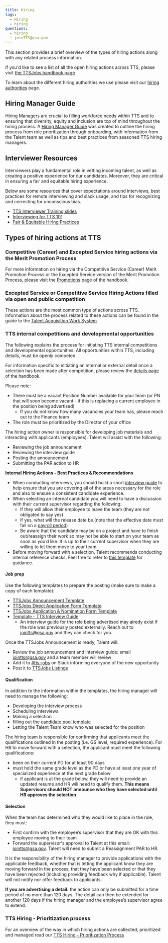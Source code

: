 ```yaml
---
title: Hiring
tags:
  - Hiring
  - hiring
questions:
  - hiring
  - joinTTS@gsa.gov
---
```


This section provides a brief overview of the types of hiring actions along with any related process information.

If you'd like to see a list of all the open hiring actions across TTS, please visit [the TTSJobs handbook page]({{site.baseurl}}/ttsjobs)

To learn about the different hiring authorities we use please visit our [hiring authorities]({{site.baseurl}}/hiring-authorities/) page.

## Hiring Manager Guide

Hiring Managers are crucial to filling workforce needs within TTS and to ensuring that diversity, equity and inclusion are top of mind throughout the hiring process. A [Hiring Manager Guide](https://docs.google.com/document/d/1HDZYwc8E5_WepNvj55sqa3gc3W1NkHpd_110mSyD6RQ/edit) was created to outline the hiring process from role prioritization through onboarding, with information from the Talent team as well as tips and best practices from seasoned TTS hiring managers.

## Interviewer Resources

Interviewers play a fundamental role in vetting incoming talent, as well as creating a positive experience for our candidates. Moreover, they are critical in ensuring a fair and equitable hiring experience.

Below are some resources that cover expectations around interviews, best practices for remote interviewing and slack usage, and tips for recognizing and correcting for unconscious bias.

- [TTS Interviewer Training slides](https://docs.google.com/presentation/d/1IvFawhU2lUPIQexUgCgCcRgxjaD5D9BGnRJYkAyM3JY/edit#slide=id.g6d9ab3b2cf_0_404)
- [Interviewing for TTS 101](https://docs.google.com/document/d/13MdNbFeWgKWMycdlAhkNSG6Eet3_NAVETnpuIweuMrU/edit#heading=h.arj274vgsryn)
- [Fair & Equitable Hiring Practices]({{site.baseurl}}/fair-and-equitable-hiring-practices/)

## Types of hiring actions at TTS

### Competitive (Career) and Excepted Service hiring actions via the Merit Promotion Process

For more information on hiring via the Competitive Service (Career) Merit Promotion Process or the Excepted Service version of the Merit Promotion Process, please visit the [Promotions]({{site.baseurl}}/promotions/) page of the handbook.

### Excepted Service or Competitive Service Hiring Actions filled via open and public competition

These actions are the most common type of actions across TTS. Information about the process related to these actions can be found in the guide to the [Talent Acquisition Work System](https://docs.google.com/document/d/1LBEpOnJWiSk-4bQ23lGkPPGzAMPWko8Zr2PtFJ9t29w/edit)

### TTS internal competitions and developmental opportunities

The following explains the process for initiating TTS internal competitions and developmental opportunities. All opportunities within TTS, including details, must be openly competed.

For information specific to initiating an internal or external detail once a selection has been made after competition, please review the [details page]({{site.baseurl}}/assignee-detail) of the handbook.

Please note:

- There must be a vacant Position Number available for your team (or PN that will soon become vacant - if this is replacing a current employee in the position being advertised)
  - If you do not know how many vacancies your team has, please reach out to the Finance team
- The role must be prioritized by the Director of your office

The hiring action owner is responsible for developing job materials and interacting with applicants (employees).
Talent will assist with the following:

- Reviewing the job announcement
- Reviewing the interview guide
- Posting the announcement
- Submitting the PAR action to HR

**Internal Hiring Actions - Best Practices & Recommendations**

- When conducting interviews, you should build a short [interview guide](https://docs.google.com/document/d/1GCVgMUBS-Hi7STLdWO6Ci47LXbYCz85U2kpVA71AZLc/edit#heading=h.6jehpcfzn58u) to help ensure that you are covering all of the areas necessary for the role and also to ensure a consistent candidate experience.
- When selecting an internal candidate you will need to have a discussion with their current supervisor regarding the following:
  - If they will allow their employee to leave the team (they are not obligated to say yes)
  - If yes, what will the release date be (note that the effective date must fall on a [payroll period](https://www.gsa.gov/buying-selling/purchasing-programs/shared-services/payroll-shared-services/payroll-calendars))
  - Be aware that the candidate may be on a project and have to finish out/reassign their work so may not be able to start on your team as soon as you’d like. It is up to their current supervisor when they are willing to let them move to your team.
- Before moving forward with a selection, Talent recommends conducting internal reference checks. Feel free to refer to [this template](https://docs.google.com/document/d/1QL6711NSv3nsIlN_3Rc7DFk8Apubyy8ugQHAAEWRWgc/edit) for guidance.

#### Job prep

Use the following templates to prepare the posting (make sure to make a copy of each template):

- [TTSJobs Announcement Template](https://docs.google.com/document/d/1YIliZcF8dhqs4GzBAKYj5niqdgcN4tggTTDl3zeIOO8/edit?usp=sharing)
- [TTSJobs Direct Application Form Template](https://docs.google.com/forms/d/1kpsTvpfCBox7ksQtX9VjQQdjkflPGCdKIZK-a9nUDPU/edit)
- [TTSJobs Application & Nomination Form Template](https://docs.google.com/forms/d/1C8OVwj-yvuHicDwPbtFTLxPLn8zZA6WK6HC-0uIzHwk/edit)
- [Template - TTS Interview Guide](https://docs.google.com/document/d/1GCVgMUBS-Hi7STLdWO6Ci47LXbYCz85U2kpVA71AZLc/edit#heading=h.6jehpcfzn58u)
  - An interview guide for the role being advertised may alredy exist if the role was previously posted externally. Reach out to jointts@gsa.gov and they can check for you.

Once the TTSJobs Announcement is ready, Talent will:

- Review the job announcement and interview guide: email [jointts@gsa.gov](mailto:jointts@gsa.gov) and a team member will review
- Add it to [#tts-jobs](https://gsa-tts.slack.com/messages/tts-jobs/) on Slack informing everyone of the new opportunity
- Post it to [TTSJobs Listings]({{site.baseurl}}/ttsjobs/#announcements)

#### Qualification

In addition to the information within the templates, the hiring manager will need to manage the following:

- Developing the interview process
- Scheduling interviews
- Making a selection
- filling out the [candidate pool template](https://docs.google.com/spreadsheets/d/1EN3iLUmmDQ4iX5k-AsDsUPUd_igrEy3BEtlIs5KM59w/edit?usp=sharing)
- Letting the Talent Team know who was selected for the position

The hiring team is responsible for confirming that applicants meet the qualifications outlined in the posting (i.e. GS level, required experience). For HR to move forward with a selection, the applicant must meet the following qualifications:

- been on their current PD for at least 90 days
- must hold the same grade level as the PD or have at least one year of specialized experience at the next grade below
  - if applicant is at the grade below, they will need to provide an updated resume and HR will need to qualify them. **This means Supervisors should NOT announce who they have selected until HR approves the selection**

#### Selection

When the team has determined who they would like to place in the role, they must:

- First confirm with the employee’s supervisor that they are OK with this employee moving to their team
- Forward the supervisor's approval to Talent at this email: [jointts@gsa.gov](mailto:jointts@gsa.gov). Talent will need to submit a Reassignment PAR to HR.

It is the responsibility of the hiring manager to provide applications with the applicable feedback, whether that is letting the applicant know they are moving forward in the process, that they have been selected or that they have been rejected (including providing feedback why if applicable). Talent will not notify nor offer feedback to applicants.

**If you are advertising a detail:** the action can only be submitted for a time period of no more than 120 days. The detail can then be extended for another 120 days if the hiring manager and the employee’s supervisor agree to extend.

### TTS Hiring - Prioritization process

For an overview of the way in which hiring actions are collected, prioritized and managed read our [TTS Hiring - Prioritization Process](https://docs.google.com/document/d/1V-7IyFIlLifgRg89TNKTS5oisOF-QdAZsWYCy7ot7AA/edit?usp=sharing)
